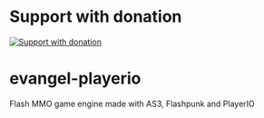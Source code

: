 # Support with donation
[![Support with donation](http://donation.pcoutinho.com/images/donate-button.png)](http://donation.pcoutinho.com/)

# evangel-playerio
Flash MMO game engine made with AS3, Flashpunk and PlayerIO
